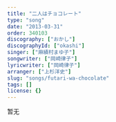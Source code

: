 ```yaml
---
title: "二人はチョコレート"
type: "song"
date: "2013-03-31"
order: 340103
discography: ["おかし"]
discographyId: ["okashi"]
singer: ["麻績村まゆ子"]
songwriter: ["岡崎律子"]
lyricwriter: ["岡崎律子"]
arranger: ["上杉洋史"]
slug: "songs/futari-wa-chocolate"
tags: []
license: {}
---
```


暂无
